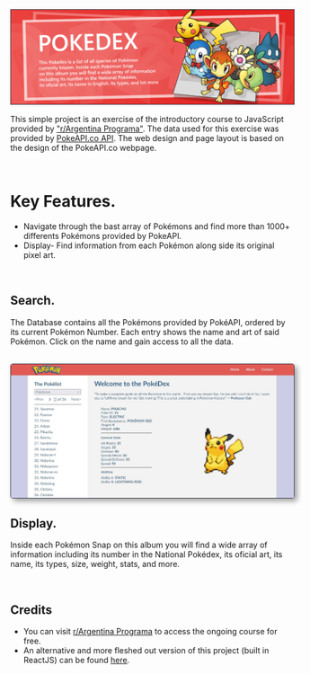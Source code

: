 <img src="readme/banner.jpg" style="color:#33394c" border="1px"/>

<br>

<p>This simple project is an exercise of the introductory course to JavaScript provided by <a href="https://argentinaprograma.com" target="_blank">"r/Argentina Programa"</a>. The data used for this exercise was provided by <a href="https://pokeapi.co/" target="_blank">PokeAPI.co API</a>. The web design and page layout is based on the design of the PokeAPI.co webpage.
</p>
<br>

<h1>Key Features.</h1>
<ul>
  <li>Navigate through the bast array of Pokémons and find more than 1000+ differents Pokémons provided by PokeAPI.</li>
  <li>Display- Find information from each Pokémon along side its original pixel art.</li>
</ul>

<br>
<h2>Search.</h2>
<p>The Database contains all the Pokémons provided by PokéAPI, ordered by its current Pokémon Number. Each entry shows the name and art of said Pokémon. Click on the name and gain access to all the data.</p>
<br>
<img src="readme/01.jpg" style="color:#33394c; border-radius:4px;box-shadow:5px 5px 10px #0000005c" border="1px"/>

<br>
<h2>Display.</h2>
<p>Inside each Pokémon Snap on this album you will find a wide array of information including its number in the National Pokédex, its oficial art, its name, its types, size, weight, stats, and more.</p>

<br>
<h2>Credits</h2>
<ul>
  <li>You can visit <a href="https://argentinaprograma.com" target="_blank">r/Argentina Programa</a> to access the ongoing course for free.</li>
  <li>An alternative and more fleshed out version of this project (built in ReactJS) can be found <a href="https://github.com/bernardjp/pokedex" target="_blank">here</a>.</li>
</ul>

